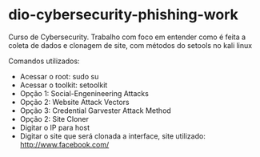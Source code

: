 # dio-cybersecurity-phishing-work
Curso de Cybersecurity. Trabalho com foco em entender como é feita a coleta de dados e clonagem de site, com métodos do setools no kali linux

Comandos utilizados: 

- Acessar o root: sudo su
- Acessar o toolkit: setoolkit
- Opção 1:  Social-Engenineering Attacks
- Opção 2:  Website Attack Vectors
- Opção 3:  Credential Garvester Attack Method
- Opção 2:  Site Cloner
- Digitar o IP para host
- Digitar o site que será clonada a interface, site utilizado: http://www.facebook.com/

